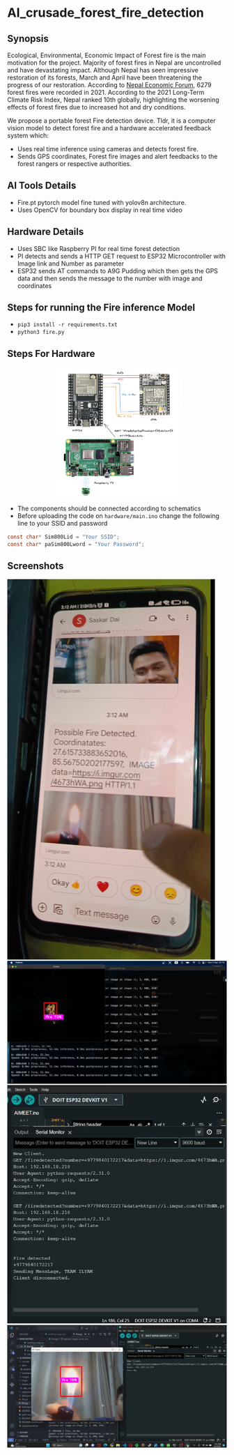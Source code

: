 # AI_crusade_forest_fire_detection


## Synopsis

Ecological, Environmental, Economic Impact of Forest fire is the main motivation for the project. Majority of forest fires in Nepal are uncontrolled and have devastating impact. Although Nepal has seen impressive restoration of its forests, March and April have been threatening the progress of our restoration. According to [Nepal Economic Forum](https://nepaleconomicforum.org/what-is-flaring-nepals-issue-of-forest-fires/), 6279 forest fires were recorded in 2021. According to the 2021 Long-Term Climate Risk Index, Nepal ranked 10th globally, highlighting the worsening effects of forest fires due to increased hot and dry conditions.

We propose a portable forest Fire detection device. Tldr, it is a computer vision model to detect forest fire and a hardware accelerated feedback system which: 

- Uses real time inference using cameras and detects forest fire. 
- Sends GPS coordinates, Forest fire images and alert feedbacks to the forest rangers or respective authorities. 


## AI Tools Details 

- Fire.pt pytorch model fine tuned with yolov8n architecture.
- Uses OpenCV for boundary box display in real time video 


## Hardware Details

- Uses SBC like Raspberry PI for real time forest detection
- PI detects and sends a HTTP GET request to ESP32 Microcontroller with Image link and Number as parameter
- ESP32 sends AT commands to A9G Pudding which then gets the GPS data and then sends the message to the number with image and coordinates


## Steps for running the Fire inference Model
- `pip3 install -r requirements.txt` 
- `python3 fire.py`

## Steps For Hardware 

<center>
    <img src="./images/schematics.png" width="300" height="300"/>
</center>

- The components should be connected according to schematics
- Before uploading the code on `hardware/main.ino` change the following line to your SSID and password

```c
const char* Sim800Lid = "Your SSID";
const char* paSim800Lword = "Your Password";
```

## Screenshots

![image](./images/phone.png)
![image2](./images/fire_detected.png)
![image3](./images/serialMonitor.png)
![image4](./images/windows_firedetected.png)




